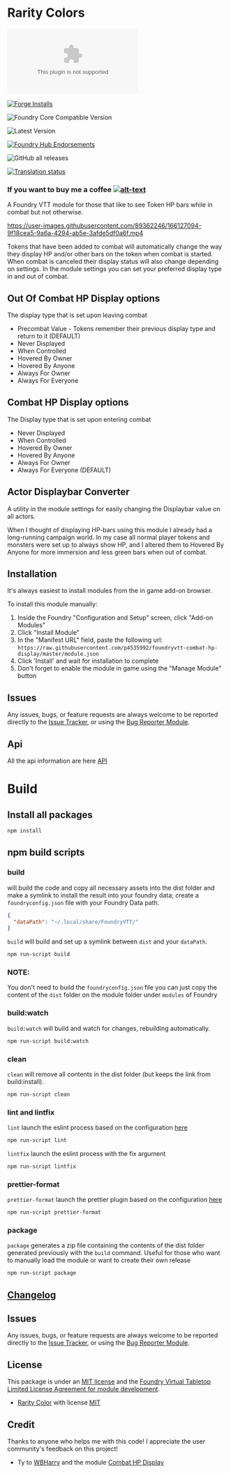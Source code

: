 # Rarity Colors

![Latest Release Download Count](https://img.shields.io/github/downloads/p4535992/foundryvtt-combat-hp-display/latest/module.zip?color=2b82fc&label=DOWNLOADS&style=for-the-badge)

[![Forge Installs](https://img.shields.io/badge/dynamic/json?label=Forge%20Installs&query=package.installs&suffix=%25&url=https%3A%2F%2Fforge-vtt.com%2Fapi%2Fbazaar%2Fpackage%2Fcombat-hp-display&colorB=006400&style=for-the-badge)](https://forge-vtt.com/bazaar#package=combat-hp-display)

![Foundry Core Compatible Version](https://img.shields.io/badge/dynamic/json.svg?url=https%3A%2F%2Fraw.githubusercontent.com%2Fp4535992%2Ffoundryvtt-combat-hp-display%2Fmaster%2Fmodule.json&label=Foundry%20Version&query=$.compatibleCoreVersion&colorB=orange&style=for-the-badge)

![Latest Version](https://img.shields.io/badge/dynamic/json.svg?url=https%3A%2F%2Fraw.githubusercontent.com%2Fp4535992%2Ffoundryvtt-combat-hp-display%2Fmaster%2Fmodule.json&label=Latest%20Release&prefix=v&query=$.version&colorB=red&style=for-the-badge)

[![Foundry Hub Endorsements](https://img.shields.io/endpoint?logoColor=white&url=https%3A%2F%2Fwww.foundryvtt-hub.com%2Fwp-json%2Fhubapi%2Fv1%2Fpackage%2Fcombat-hp-display%2Fshield%2Fendorsements&style=for-the-badge)](https://www.foundryvtt-hub.com/package/combat-hp-display/)

![GitHub all releases](https://img.shields.io/github/downloads/p4535992/foundryvtt-combat-hp-display/total?style=for-the-badge)

[![Translation status](https://weblate.foundryvtt-hub.com/widgets/combat-hp-display/-/287x66-black.png)](https://weblate.foundryvtt-hub.com/engage/combat-hp-display/)

### If you want to buy me a coffee [![alt-text](https://img.shields.io/badge/-Patreon-%23ff424d?style=for-the-badge)](https://www.patreon.com/p4535992)

A Foundry VTT module for those that like to see Token HP bars while in combat but not otherwise.

https://user-images.githubusercontent.com/89362246/166127094-9f18cea5-9a6a-4294-ab5e-3afde5df0a6f.mp4

Tokens that have been added to combat will automatically change the way they display HP and/or other bars on the token when combat is started. When combat is canceled their display status will also change depending on settings.
In the module settings you can set your preferred display type in and out of combat.

## Out Of Combat HP Display options
The display type that is set upon leaving combat
- Precombat Value - Tokens remember their previous display type and return to it (DEFAULT)
- Never Displayed
- When Controlled
- Hovered By Owner
- Hovered By Anyone
- Always For Owner
- Always For Everyone

## Combat HP Display options
The Display type that is set upon entering combat
- Never Displayed
- When Controlled
- Hovered By Owner
- Hovered By Anyone
- Always For Owner
- Always For Everyone (DEFAULT)

## Actor Displaybar Converter
A utility in the module settings for easily changing the Displaybar value on all actors. 

When I thought of displaying HP-bars using this module I already had a long-running campaign world. In my case all normal player tokens and monsters were set up to always show HP, and I altered them to Hovered By Anyone for more immersion and less green bars when out of combat. 

## Installation

It's always easiest to install modules from the in game add-on browser.

To install this module manually:
1.  Inside the Foundry "Configuration and Setup" screen, click "Add-on Modules"
2.  Click "Install Module"
3.  In the "Manifest URL" field, paste the following url:
`https://raw.githubusercontent.com/p4535992/foundryvtt-combat-hp-display/master/module.json`
4.  Click 'Install' and wait for installation to complete
5.  Don't forget to enable the module in game using the "Manage Module" button

## Issues

Any issues, bugs, or feature requests are always welcome to be reported directly to the [Issue Tracker](https://github.com/p4535992/foundryvtt-combat-hp-display/issues ), or using the [Bug Reporter Module](https://foundryvtt.com/packages/bug-reporter/).

## Api

All the api information are here [API](./wiki/api.md)

# Build

## Install all packages

```bash
npm install
```
## npm build scripts

### build

will build the code and copy all necessary assets into the dist folder and make a symlink to install the result into your foundry data; create a
`foundryconfig.json` file with your Foundry Data path.

```json
{
  "dataPath": "~/.local/share/FoundryVTT/"
}
```

`build` will build and set up a symlink between `dist` and your `dataPath`.

```bash
npm run-script build
```

### NOTE:

You don't need to build the `foundryconfig.json` file you can just copy the content of the `dist` folder on the module folder under `modules` of Foundry

### build:watch

`build:watch` will build and watch for changes, rebuilding automatically.

```bash
npm run-script build:watch
```

### clean

`clean` will remove all contents in the dist folder (but keeps the link from build:install).

```bash
npm run-script clean
```
### lint and lintfix

`lint` launch the eslint process based on the configuration [here](./.eslintrc)

```bash
npm run-script lint
```

`lintfix` launch the eslint process with the fix argument

```bash
npm run-script lintfix
```

### prettier-format

`prettier-format` launch the prettier plugin based on the configuration [here](./.prettierrc)

```bash
npm run-script prettier-format
```

### package

`package` generates a zip file containing the contents of the dist folder generated previously with the `build` command. Useful for those who want to manually load the module or want to create their own release

```bash
npm run-script package
```

## [Changelog](./CHANGELOG.md)

## Issues

Any issues, bugs, or feature requests are always welcome to be reported directly to the [Issue Tracker](https://github.com/p4535992/foundryvtt-combat-hp-display/issues ), or using the [Bug Reporter Module](https://foundryvtt.com/packages/bug-reporter/).

## License

This package is under an [MIT license](LICENSE) and the [Foundry Virtual Tabletop Limited License Agreement for module development](https://foundryvtt.com/article/license/).

- [Rarity Color](https://github.com/WBHarry/combat-hp-display) with license [MIT](https://github.com/WBHarry/combat-hp-display/blob/main/LICENSE)

## Credit

Thanks to anyone who helps me with this code! I appreciate the user community's feedback on this project!

- Ty to  [WBHarry](https://github.com/WBHarry) and the module [Combat HP Display](https://github.com/WBHarry/combat-hp-display)
